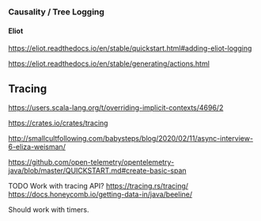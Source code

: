 
### Causality / Tree Logging

#### Eliot

https://eliot.readthedocs.io/en/stable/quickstart.html#adding-eliot-logging

https://eliot.readthedocs.io/en/stable/generating/actions.html


## Tracing

https://users.scala-lang.org/t/overriding-implicit-contexts/4696/2

https://crates.io/crates/tracing

http://smallcultfollowing.com/babysteps/blog/2020/02/11/async-interview-6-eliza-weisman/

https://github.com/open-telemetry/opentelemetry-java/blob/master/QUICKSTART.md#create-basic-span

TODO Work with tracing API?
     https://tracing.rs/tracing/
     https://docs.honeycomb.io/getting-data-in/java/beeline/

Should work with timers.
